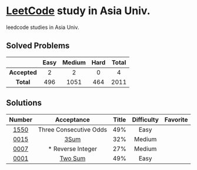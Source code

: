 # [LeetCode](https://leetcode.com) study in Asia Univ.
leedcode studies in Asia Univ.

## Solved Problems

| | Easy | Medium | Hard | Total |
|:---:|:---:|:---:|:---:|:---:|
| **Accepted** |2 | 2 | 0 | 4 |
| **Total** | 496 | 1051 | 464 | 2011 |

## Solutions

| Number | Acceptance | Title | Difficulty | Favorite |
|:----:|:----:|:----:|:----:|:----:|
|[1550](https://leetcode.com/problems/three-consecutive-odds/)|Three Consecutive Odds|49%|Easy||
|[0015](https://leetcode.com/problems/3sum/)|[3Sum](./Algorithms/0015.3sum)|32%|Medium||
|[0007](https://leetcode.com/problems/reverse-integer/)| * Reverse Integer|27%|Medium||
|[0001](https://leetcode.com/problems/two-sum/)|[Two Sum](./Algorithms/0001.two-sum)|49%|Easy||